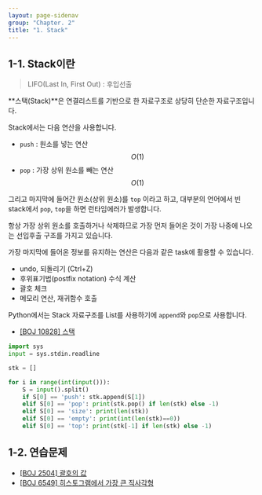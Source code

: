 ```yaml
---
layout: page-sidenav
group: "Chapter. 2"
title: "1. Stack"
---
```


## 1-1. Stack이란

> LIFO(Last In, First Out) : 후입선출

**스택(Stack)**은 연결리스트를 기반으로 한 자료구조로 상당히 단순한 자료구조입니다.

Stack에서는 다음 연산을 사용합니다.

- `push` : 원소를 넣는 연산 $$O(1)$$
- `pop` : 가장 상위 원소를 빼는 연산 $$O(1)$$


그리고 마지막에 들어간 원소(상위 원소)를 `top` 이라고 하고, 대부분의 언어에서 빈 stack에서 `pop`, `top`을 하면 런타임에러가 발생합니다.

항상 가장 상위 원소를 호출하거나 삭제하므로 가장 먼저 들어온 것이 가장 나중에 나오는 선입후출 구조를 가지고 있습니다. 

가장 마지막에 들어온 정보를 유지하는 연산은 다음과 같은 task에 활용할 수 있습니다.

- undo, 되돌리기 (Ctrl+Z)
- 후위표기법(postfix notation) 수식 계산
- 괄호 체크
- 메모리 연산, 재귀함수 호출

Python에서는 Stack 자료구조를 List를 사용하기에 `append`와 `pop`으로 사용합니다. 

- [[BOJ 10828] 스택](https://www.acmicpc.net/problem/10828)

``` py
import sys
input = sys.stdin.readline

stk = []

for i in range(int(input())):
    S = input().split()
    if S[0] == 'push': stk.append(S[1])
    elif S[0] == 'pop': print(stk.pop() if len(stk) else -1)
    elif S[0] == 'size': print(len(stk))
    elif S[0] == 'empty': print(int(len(stk)==0))
    elif S[0] == 'top': print(stk[-1] if len(stk) else -1)

```

## 1-2. 연습문제

- [[BOJ 2504] 괄호의 값](https://www.acmicpc.net/problem/2504)
- [[BOJ 6549] 히스토그램에서 가장 큰 직사각형](https://www.acmicpc.net/problem/6549)